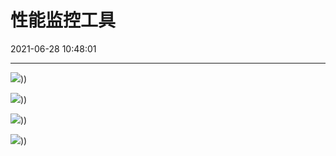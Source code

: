 ﻿# 性能监控工具
2021-06-28 10:48:01
            
---

![](../../../../static/files/性能监控工具-image1-14325313.png)))

![](../../../../static/files/性能监控工具-image2-14325313.png)))

![](../../../../static/files/性能监控工具-image3-14325313.png)))

![](../../../../static/files/性能监控工具-image4-14325313.png)))










